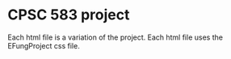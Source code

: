 # CPSC 583 project

Each html file is a variation of the project. 
Each html file uses the EFungProject css file.
